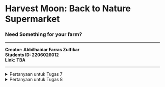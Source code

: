 # Harvest Moon: Back to Nature Supermarket
### Need Something for your farm?
---

**Creator: Abbilhaidar Farras Zulfikar** <br>
**Students ID: 2206026012** <br>
**Link: TBA** <br>

---
<details>
<summary>Pertanyaan untuk Tugas 7</summary>
<ol>
<li>Apa perbedaan utama antara stateless dan stateful widget dalam konteks pengembangan aplikasi Flutter? <br>
  <ul>
    <li>Stateless Widget <br> 
      Widget yang keadaannya (<i>state</i>) tidak dapat diubah setelah mereka dibuat disebut sebagai <i>stateless widgets</i>. Widget ini bersifat tidak berubah setelah dibuat, artinya tidak peduli perubahan dalam variabel, ikon, tombol, atau pengambilan data, tidak akan mengubah keadaan aplikasi. Berikut adalah struktur dasar <i>stateless widget</i>: <br>
      
      class MyWidget extends StatelessWidget {
        const MyWidget({super.key});
      
        @override
        Widget build(BuildContext context) {
          return const Placeholder();
        }
      }

</li>
    <li>Stateful Widget <br>
    Widget yang <i>state</i> dapat diubah setelah mereka dibuat disebut <i>stateful widgets</i>. <i>States</i> ini dapat diubah dan dapat berubah berkali-kali selama mereka ada. Ini berarti bahwa keadaan aplikasi dapat berubah berkali-kali dengan berbagai set variabel, input, dan data yang berbeda. Di bawah ini adalah struktur dasar dari sebuah <i>stateful widget</i>: <br>

      class MyWidget extends StatefulWidget {
        const MyWidget({super.key});
      
        @override
        State<MyWidget> createState() => _MyWidgetState();
      }
      
      class _MyWidgetState extends State<MyWidget> {
        @override
        Widget build(BuildContext context) {
          return const Placeholder();
        }
      }

</li>
  </ul>
  
|Fitur|Stateless Widget|Stateful Widget|
|:---:|---|---|
|Kehandalan|Tidak menyimpan data state dan bergantung pada data yang diberikan saat dibuat.|Memiliki keadaan internal yang dapat berubah selama siklus hidup widget.|
|Perubahan State|Tidak dapat mengubah state secara langsung.|Dapat mengubah state dan membangun ulang tampilan saat state berubah.|
|Build Method|`build()` hanya dipanggil sekali saat widget dibuat.|`build()` dapat dipanggil berkali-kali saat state berubah.|
|Performa|Biasanya lebih efisien karena tidak ada perlu pembaruan state.|Dapat memiliki overhead performa karena pembaruan state dapat memicu pembaruan tampilan.|
|Contoh Penggunaan|Widget sederhana yang tidak memerlukan pembaruan berulang-ulang.|Digunakan ketika ada kebutuhan untuk mengelola dan memperbarui state seperti dalam formulir, animasi, dll.|
|Kelas Terkait|StatelessWidget|StatefulWidget|
|Contoh Widget Built-in|Text, Icon, Image|Checkbox, TextField, AnimatedContainer|
</li> <br>

<li>Sebutkan seluruh widget yang kamu gunakan untuk menyelesaikan tugas ini dan jelaskan fungsinya masing-masing! <br>
  <ul>
    <li><b>MyHomePage (StatelessWidget)</b>: Widget utama yang mewakili halaman beranda aplikasi. Widget ini akan menampilkan semua item dan memiliki tampilan yang dapat digulir.</li>
    <li><b>Scaffold</b>: Widget yang menyediakan kerangka dasar untuk halaman aplikasi. Ini termasuk AppBar, body, dan berbagai elemen UI lainnya.</li>
    <li><b>AppBar</b>: Widget yang digunakan untuk menampilkan bar atas aplikasi, yang mencakup judul dan latar belakang warna (backgroundColor).</li>
    <li><b>Icon</b>: Widget yang digunakan untuk menampilkan ikon yang sesuai dengan setiap item dalam kartu. Ikon ini diambil dari properti item.icon dan ditampilkan dengan ukuran dan warna yang sesuai.</li>
    <li><b>Text</b>: Widget yang digunakan untuk menampilkan teks yang sesuai dengan nama item. Teks ini diambil dari properti item.name dan ditampilkan dengan gaya teks yang sesuai.</li>
    <li><b>SingleChildScrollView</b>: Widget yang digunakan untuk membuat tampilan yang dapat digulir. Ini membungkus konten halaman agar dapat digulir jika terlalu panjang.</li>
    <li><b>Padding</b>: Widget yang digunakan untuk menambahkan jarak (padding) di sekitar kontennya. Dalam kasus ini, itu digunakan untuk memberikan jarak dari tepi halaman.</li>
    <li><b>Column</b>: Widget layout yang digunakan untuk menampilkan child widgets secara vertikal. Ini digunakan untuk mengatur tampilan beranda Anda.</li>
    <li><b>GridView.count</b>: Widget yang digunakan untuk membuat tata letak grid dengan jumlah kolom yang diberikan. Dalam kode ini, digunakan untuk menampilkan item dalam grid.</li>
    <li><b>ShopCard (StatelessWidget)</b>: Widget yang digunakan untuk membuat kartu yang akan menampilkan setiap item. Ini berisi ikon, teks, dan warna latar belakang yang sesuai.</li>
    <li><b>Material</b>: Widget yang memberikan tampilan Material Design ke kontennya. Ini digunakan di dalam ShopCard untuk memberikan warna latar belakang.</li>
    <li><b>InkWell</b>: Widget yang digunakan untuk membuat area responsif terhadap sentuhan. Dalam kasus ini, itu digunakan untuk mendeteksi ketika item diklik.</li>
    <li><b>SnackBar</b>: Widget yang digunakan untuk menampilkan pesan kilat ketika item diklik.</li>
    <li><b>MyApp (StatelessWidget)</b>: Widget utama yang digunakan untuk menginisialisasi aplikasi. Ini mengatur tema dan menentukan halaman beranda.</li>
    <li><b>MaterialApp</b>: Widget yang digunakan untuk mengkonfigurasi dan menampilkan aplikasi Flutter. Ini menyediakan berbagai pengaturan, termasuk tema dan halaman beranda.</li>
  </ul>
</li>
<br>
<li>Jelaskan bagaimana cara kamu mengimplementasikan checklist di atas secara step-by-step (bukan hanya sekadar mengikuti tutorial) <br>
  <ul>
    <li>Buat project flutter baru dan beri nama hmbtn_inventory dengan cara menjalankan kode <code>flutter create hmbtn_inventory; cd shopping_list</code> di terminal</li>
    <li>Buat file baru dan beri nama <code>menu.dart</code> pada folder <code>hmbtn_inventory/lib</code> lalu isi dengan kode berikut:

    import 'package:flutter/material.dart';
    
    class Item {
      final String name;
      final IconData icon;
      final Color color;
    
      Item(this.name, this.icon, this.color);
    }
    
    class MyHomePage extends StatelessWidget {
      MyHomePage({Key? key}) : super(key: key);
    
      final List<Item> items = [
        Item("Lihat Item", Icons.checklist, Colors.indigo.shade200),
        Item("Tambah Item", Icons.add_shopping_cart, Colors.indigo),
        Item("Logout", Icons.logout, Colors.indigo.shade900),
      ];
    
      @override
      Widget build(BuildContext context) {
        return Scaffold(
          appBar: AppBar(
            backgroundColor: Colors.indigo,
            title: const Text(
              'Inventory',
              style: TextStyle(color: Colors.white),
            ),
          ),
          body: SingleChildScrollView(
            // Widget wrapper yang dapat discroll
            child: Padding(
              padding: const EdgeInsets.all(10.0), // Set padding dari halaman
              child: Column(
                // Widget untuk menampilkan children secara vertikal
                children: <Widget>[
                  const Padding(
                    padding: EdgeInsets.only(top: 10.0, bottom: 10.0),
                    // Widget Text untuk menampilkan tulisan dengan alignment center dan style yang sesuai
                    child: Text(
                      'Harvest Moon: Back to Nature Inventory', // Text yang menandakan toko
                      textAlign: TextAlign.center,
                      style: TextStyle(
                        fontSize: 30,
                        fontWeight: FontWeight.bold,
                      ),
                    ),
                  ),
                  // Grid layout
                  GridView.count(
                    // Container pada card kita.
                    primary: true,
                    padding: const EdgeInsets.all(20),
                    crossAxisSpacing: 10,
                    mainAxisSpacing: 10,
                    crossAxisCount: 3,
                    shrinkWrap: true,
                    children: items.map((Item item) {
                      // Iterasi untuk setiap item
                      return ShopCard(item);
                    }).toList(),
                  ),
                ],
              ),
            ),
          ),
        );
      }
    }
    
    class ShopCard extends StatelessWidget {
      final Item item;
    
      const ShopCard(this.item, {super.key}); // Constructor
    
      @override
      Widget build(BuildContext context) {
        return Material(
          color: item.color,
          child: InkWell(
            // Area responsive terhadap sentuhan
            onTap: () {
              // Memunculkan SnackBar ketika diklik
              ScaffoldMessenger.of(context)
                ..hideCurrentSnackBar()
                ..showSnackBar(SnackBar(
                    content: Text("Kamu telah menekan tombol ${item.name}!")));
            },
            child: Container(
              // Container untuk menyimpan Icon dan Text
              padding: const EdgeInsets.all(8),
              child: Center(
                child: Column(
                  mainAxisAlignment: MainAxisAlignment.center,
                  children: [
                    Icon(
                      item.icon,
                      color: Colors.white,
                      size: 30.0,
                    ),
                    const Padding(padding: EdgeInsets.all(3)),
                    Text(
                      item.name,
                      textAlign: TextAlign.center,
                      style: const TextStyle(color: Colors.white),
                    ),
                  ],
                ),
              ),
            ),
          ),
        );
      }
    }

</li>
    <li>Kode tersebut sudah mengimplementasikan membuat tiga tombol sederhana dengan ikon dan teks menggunakan bantuan class tambahan yaitu Item.</li>
    <li>Untuk menampilkan snackbar, disini menggunakan widget InkWell yang mana dia responsive terhadap sentuhan sehingga kita dapat membuat jika dia ditekan maka akan memunculkan SnackBar tergantung dari item yang ditekan.</li>
    <li>Kemudian, ubah kode yang ada di <code>main.dart</code> menjadi:
      
      import 'package:flutter/material.dart';
      import 'package:hmbtn_inventory/menu.dart';
      
      void main() {
        runApp(const MyApp());
      }
      
      class MyApp extends StatelessWidget {
        const MyApp({super.key});
      
        @override
        Widget build(BuildContext context) {
          return MaterialApp(
            title: 'Home Page',
            theme: ThemeData(
              colorScheme: ColorScheme.fromSeed(seedColor: Colors.indigo),
              useMaterial3: true,
            ),
            home: MyHomePage(),
          );
        }
      }
      
</li>
    <li>Maka ketika dirun flutternya akan berfungsi dengan baik</li>
  </ul>
</li>
</ol>

# References
<ol>
  <li><a href="https://www.geeksforgeeks.org/flutter-stateful-vs-stateless-widgets/" style="text-decoration:none;">Flutter - Stateful vs Stateless Widgets</a></li>
  <li><a href="https://docs.flutter.dev/ui/widgets" style="text-decoration:none;">Widget Catalog</a></li>
</ol>
</details>

<details>
<summary>Pertanyaan untuk Tugas 8</summary>
<ol>
  <li>Jelaskan perbedaan antara <code>Navigator.push()</code> dan <code>Navigator.pushReplacement()</code>, disertai dengan contoh mengenai penggunaan kedua metode tersebut yang tepat!</li>
  <ul>
    <li><code>Navigator.push()</code> digunakan jika kita ingin ganti halaman dan jika back maka akan kembali ke halaman sebelumnya, biasanya dipakai ketika sedang di home dan ingin pergi ke halaman lihat keranjang, maka kita bisa kembali ke home lagi jika menekan back.</li>
    <li><code>Navigator.pushReplacement()</code> digunakan jika kita ingin ganti halaman baru dan tidak bisa kembali ke halaman sebelumnya, biasanya dipakai di bagian login, maka jika sudah selesai login kita pushReplacement ke home sehingga tidak bisa back lagi ke halaman login.</li>
    <li>Berikut contoh gambar penggunaan <code>Navigator.push()</code> dan <code>Navigator.pushReplacement()</code> yang saya ambil dari web technicalfeeder.</li>
    <img src="https://www.technicalfeeder.com/images/page-transition-stack2.drawio.png?ezimgfmt=ng:webp/ngcb1"> <br>
  </ul>
  
  <li>Jelaskan masing-masing layout widget pada Flutter dan konteks penggunaannya masing-masing!</li>
    <ul>
      <li><b>Single-child Layout Widgets</b></li>
          Widget yang hanya dapat memiliki satu anak (child). Widget ini digunakan ketika hanya perlu menempatkan satu widget dalam satu tempat. Widget ini terdiri atas: Align, AspectRatio, Baseline, Center, ConstrainedBox, Container, CustomSingleChildLayout, Expanded, FittedBox, FractionallySizedBox, IntrinsicHeight, IntrinsicWidth, LimitedBox, Offstage, OverflowBox, Padding, SizedBox, SizedOverflowBox, dan Transform. Widget yang sering digunakan adalah Container yaitu sebagai wadah suatu widget lainnya.
      <li><b>Multi-child Layout Widgets</b></li>
          Widget yang dapat memiliki lebih dari satu anak (children). Widget ini digunakan ketika perlu menempatkan banyak widget dalam satu tempat. Widget ini terdiri atas: Column, CustomMultiChildLayout, Flow, GridView, IndexedStack, LayouyBuilder, ListBody, ListView, Row, Stack, Table, dan Wrap. Widget yang paling sering digunakan adalah Row yaitu untuk menaruh widget secara horizontal dan Column untuk menaruh widget secara vertikal.
      <li><b>Sliver Widgets</b></li>
          Widget yang digunakan untuk scrollable area, digunakan jika ingin membuat widget lain dapat di-scroll agar menciptakan fitur yang dinamis. Widget ini terdiri atas: CupertinoSliverNavigationBar, CustomScrollView, SliverAppBar, SliverChildBuilderDelegate, SliverChildListDelegate, SliverFixedExtentList, SliverGrid, SliverList, SliverPadding, SliverPersistentHeader, dan SliverToBoxAdapter.
    </ul>
  <li>Sebutkan apa saja elemen input pada form yang kamu pakai pada tugas kali ini dan jelaskan mengapa kamu menggunakan elemen input tersebut!</li>
      Elemen input yang digunakan untuk tugas kali ini hanyalah <code>TextFormField</code>. Penggunaan TextFormField dapat memastikan bahwa pengguna dapat memasukkan data dengan mudah dan dapat memvalidasi atau memastikan bahwa data yang dimasukkan sesuai dengan format yang diharapkan. Selain itu, Widget ini juga digunakan agar terintegrasi dengan widget parentnya yaitu <code>Form</code>.
  <li>Bagaimana penerapan clean architecture pada aplikasi Flutter?</li>
      Tugas ini menggunakan prinsip <i>clean architecture</i> pada pengembangan Flutter dengan mengelompokkan file berdasarkan fungsionalitasnya masing-masing. Sebagai contoh, folder "screens" berisi file yang mendefinisikan tampilan layar dan folder "widgets" berisi file yang mengimplementasikan widget yang dapat digunakan di berbagai layar. Pengelompokan ini merupakan bentuk dari <i>refactoring file</i> dalam konteks <i>clean architecture</i>.
  <li>Jelaskan bagaimana cara kamu mengimplementasikan checklist di atas secara step-by-step! (bukan hanya sekadar mengikuti tutorial)</li>
    <ul>
      <li>Membuat satu halaman baru pada aplikasi, yaitu halaman formulir tambah item baru dan memakai empat elemen input, yaitu name, price, amount, dan description. Kemudian form tersebut harus memiliki tombol save serta inputnya harus divalidasi sesuai dengan tipe datanya serta input tidak boleh kosong. <br>
        di dalam <code>screens/shoplist_form.dart</code>:
        
        import 'package:flutter/material.dart';
        import 'package:hmbtn_supermarket/widgets/left_drawer.dart';
        import 'package:hmbtn_supermarket/widgets/item_card.dart';
        import 'package:hmbtn_supermarket/screens/menu.dart';
        
        List<Item> cart = [];
        
        class ShopFormPage extends StatefulWidget {
          const ShopFormPage({super.key});
        
          @override
          State<ShopFormPage> createState() => _ShopFormPageState();
        }
        
        class _ShopFormPageState extends State<ShopFormPage> {
          final _formKey = GlobalKey<FormState>();
          String _name = "";
          int _price = 0;
          int _amount = 0;
          String _description = "";
        
          @override
          Widget build(BuildContext context) {
            return Scaffold(
              ...
              child: TextFormField(
                decoration: InputDecoration(
                  hintText: "Nama Item",
                  labelText: "Nama Item",
                  border: OutlineInputBorder(
                    borderRadius: BorderRadius.circular(5.0),
                  ),
                ),
                onChanged: (String? value) {
                  setState(() {
                    _name = value!;
                  });
                },
                validator: (String? value) {
                  if (value == null || value.isEmpty) {
                    return "Nama tidak boleh kosong!";
                  }
                  return null;
                },
              ),
            ),
            Padding(
              padding: const EdgeInsets.all(8.0),
              child: TextFormField(
                decoration: InputDecoration(
                  hintText: "Harga",
                  labelText: "Harga",
                  border: OutlineInputBorder(
                    borderRadius: BorderRadius.circular(5.0),
                  ),
                ),
                onChanged: (String? value) {
                  setState(() {
                    _price = int.parse(value!);
                  });
                },
                validator: (String? value) {
                  if (value == null || value.isEmpty) {
                    return "Harga tidak boleh kosong!";
                  }
                  if (int.tryParse(value) == null) {
                    return "Harga harus berupa angka!";
                  }
                  return null;
                },
              ),
            ),
            ... (input yang lainnya)

            (save button)
            Align(
              ...
                  actions: [
                    TextButton(
                      child: const Text('OK'),
                      onPressed: () {
                        Navigator.pop(context);
                      },
                    ),
                  ],
                );
              },
            );
            _formKey.currentState!.reset();
          }
        },
        child: const Text(
          "Save",
          style: TextStyle(color: Colors.white),
            ...
</li>
      <li>Mengarahkan pengguna ke halaman form tambah item baru ketika menekan tombol Tambah Item pada halaman utama. Ini dapat dilakukan dengan mengubah kode pada file <code>shop_card.dart</code> seperti ini:

      import 'package:hmbtn_supermarket/screens/shoplist_form.dart';

      ...
      // Navigate ke route yang sesuai (tergantung jenis tombol)
          if (item.name == "Tambah Item") {
            Navigator.push(
                context,
                MaterialPageRoute(
                  builder: (context) => const ShopFormPage(),
                ));
          }
        
</li>
      <li>Memunculkan data sesuai isi dari formulir yang diisi dalam sebuah pop-up setelah menekan tombol Save pada halaman formulir tambah item baru. Hal ini dapat dilakukan dengan menambahkan code di save button ketika tombol tersebut ditekan maka akan menampilan widget AlertDialog yang akan memunculkan data dari input yang sudah di isi seperti ini:

      ...
      if (_formKey.currentState!.validate()) {
        cart.add(Item(_name, _price, _amount, _description));
        showDialog(
          context: context,
          builder: (context) {
            return AlertDialog(
              title: const Text('Item berhasil tersimpan'),
              content: SingleChildScrollView(
                child: Column(
                  crossAxisAlignment: CrossAxisAlignment.start,
                  children: [
                    Text('Nama: $_name'),
                    Text('Harga: $_price'),
                    Text('Jumlah: $_amount'),
                    Text('Deskripsi: $_description'),
                  ],
                ),
              ),
        ...
</li>
      <li>Membuat drawer yang memiliki tombol untuk mengarahkan ke halaman utama dan menambahkan item. Membuat file dengan nama <code>left_drawer.dart</code> dan taruh di folder widgets sebab drawer dapat digunakan berkali-kali. <br>
      di dalam <code>widgets/left_drawer.dart</code>
      import 'package:flutter/material.dart';
      import 'package:hmbtn_supermarket/screens/menu.dart';
      import 'package:hmbtn_supermarket/screens/shoplist_form.dart';
      import 'package:hmbtn_supermarket/screens/shoplist_cart.dart';
      
      class LeftDrawer extends StatelessWidget {
        const LeftDrawer({super.key});
      
        @override
        Widget build(BuildContext context) {
          return Drawer(
              ...
              ListTile(
                leading: const Icon(Icons.home_outlined),
                title: const Text('Halaman Utama'),
                // Bagian redirection ke MyHomePage
                onTap: () {
                  Navigator.pushReplacement(
                      context,
                      MaterialPageRoute(
                        builder: (context) => MyHomePage(),
                      ));
                },
              ),
              ListTile(
                leading: const Icon(Icons.add_shopping_cart),
                title: const Text('Tambah Item'),
                // Bagian redirection ke ShopFormPage
                onTap: () {
                  Navigator.pushReplacement(
                      context,
                      MaterialPageRoute(
                        builder: (context) => const ShopFormPage(),
                      ));
                },
              ...
</li>
        <br>Cara mengimplementasikannya hanya dengan menambahkan drawer: const LeftDrawer(); seperti ini:
        
        import 'package:hmbtn_supermarket/widgets/left_drawer.dart';
        ...
        Widget build(BuildContext context) {
          return Scaffold(
            appBar: AppBar(
              ...
            drawer: const LeftDrawer(),
</ol>

# References
<ol>
  <li><a href="https://www.technicalfeeder.com/2021/11/flutter-page-transition/">Flutter Page Transition</a></li>
  <li><a href="https://docs.flutter.dev/ui/widgets/layout">Layout Widgets</a></li>
</ol>
</details>

